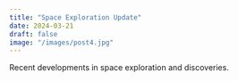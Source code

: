 ```yaml
---
title: "Space Exploration Update"
date: 2024-03-21
draft: false
image: "/images/post4.jpg"
---
```


Recent developments in space exploration and discoveries.